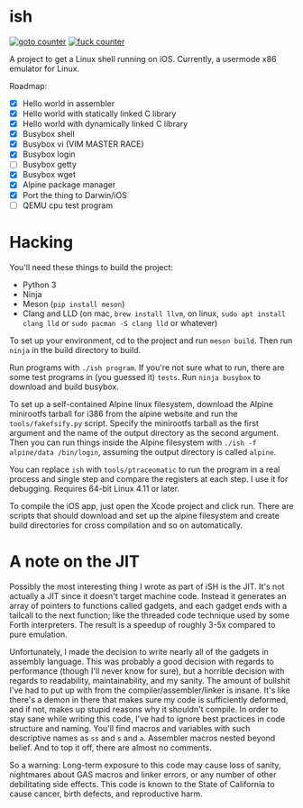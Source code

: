 # ish

[![goto counter](https://img.shields.io/github/search/tbodt/ish/goto.svg)](https://github.com/tbodt/ish/search?q=goto)
[![fuck counter](https://img.shields.io/github/search/tbodt/ish/fuck.svg)](https://github.com/tbodt/ish/search?q=fuck)

A project to get a Linux shell running on iOS. Currently, a usermode x86 emulator for Linux.

Roadmap:

 - [x] Hello world in assembler
 - [x] Hello world with statically linked C library
 - [x] Hello world with dynamically linked C library
 - [x] Busybox shell
 - [x] Busybox vi (VIM MASTER RACE)
 - [x] Busybox login
 - [ ] Busybox getty
 - [x] Busybox wget
 - [x] Alpine package manager
 - [x] Port the thing to Darwin/iOS
 - [ ] QEMU cpu test program

# Hacking

You'll need these things to build the project:

 - Python 3
 - Ninja
 - Meson (`pip install meson`)
 - Clang and LLD (on mac, `brew install llvm`, on linux, `sudo apt install clang lld` or `sudo pacman -S clang lld` or whatever)

To set up your environment, cd to the project and run `meson build`. Then run `ninja` in the build directory to build.

Run programs with `./ish program`. If you're not sure what to run, there are some test programs in (you guessed it) `tests`. Run `ninja busybox` to download and build busybox.

To set up a self-contained Alpine linux filesystem, download the Alpine minirootfs tarball for i386 from the alpine website and run the `tools/fakefsify.py` script. Specify the minirootfs tarball as the first argument and the name of the output directory as the second argument. Then you can run things inside the Alpine filesystem with `./ish -f alpine/data /bin/login`, assuming the output directory is called `alpine`.

You can replace `ish` with `tools/ptraceomatic` to run the program in a real process and single step and compare the registers at each step. I use it for debugging. Requires 64-bit Linux 4.11 or later.

To compile the iOS app, just open the Xcode project and click run. There are scripts that should download and set up the alpine filesystem and create build directories for cross compilation and so on automatically.

# A note on the JIT

Possibly the most interesting thing I wrote as part of iSH is the JIT. It's not actually a JIT since it doesn't target machine code. Instead it generates an array of pointers to functions called gadgets, and each gadget ends with a tailcall to the next function; like the threaded code technique used by some Forth interpreters. The result is a speedup of roughly 3-5x compared to pure emulation.

Unfortunately, I made the decision to write nearly all of the gadgets in assembly language. This was probably a good decision with regards to performance (though I'll never know for sure), but a horrible decision with regards to readability, maintainability, and my sanity. The amount of bullshit I've had to put up with from the compiler/assembler/linker is insane. It's like there's a demon in there that makes sure my code is sufficiently deformed, and if not, makes up stupid reasons why it shouldn't compile. In order to stay sane while writing this code, I've had to ignore best practices in code structure and naming. You'll find macros and variables with such descriptive names as `ss` and `s` and `a`. Assembler macros nested beyond belief. And to top it off, there are almost no comments.

So a warning: Long-term exposure to this code may cause loss of sanity, nightmares about GAS macros and linker errors, or any number of other debilitating side effects. This code is known to the State of California to cause cancer, birth defects, and reproductive harm.
